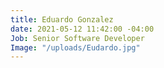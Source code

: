 ```yaml
---
title: Eduardo Gonzalez
date: 2021-05-12 11:42:00 -04:00
Job: Senior Software Developer
Image: "/uploads/Eudardo.jpg"
---
```


